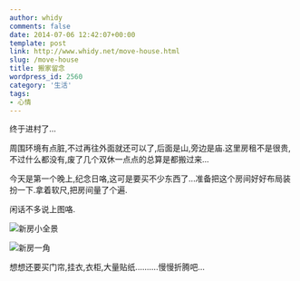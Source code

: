 ```yaml
---
author: whidy
comments: false
date: 2014-07-06 12:42:07+00:00
template: post
link: http://www.whidy.net/move-house.html
slug: /move-house
title: 搬家留念
wordpress_id: 2560
category: '生活'
tags:
- 心情
---
```


终于进村了...

周围环境有点脏,不过再往外面就还可以了,后面是山,旁边是庙.这里房租不是很贵,不过什么都没有,废了几个双休一点点的总算是都搬过来...

今天是第一个晚上,纪念日咯,这可是要买不少东西了...准备把这个房间好好布局装扮一下.拿着软尺,把房间量了个遍.

闲话不多说上图咯.

![新房小全景](http://www.whidy.net/wp-content/uploads/2014/07/house_1-400x114.jpg)

![新房一角](http://www.whidy.net/wp-content/uploads/2014/07/house_2-400x300.jpg)

想想还要买门帘,挂衣,衣柜,大量贴纸..........慢慢折腾吧...
